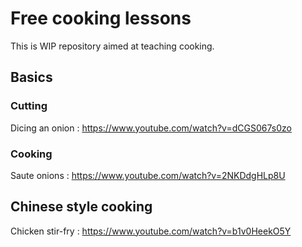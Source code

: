 # Free cooking lessons
This is WIP repository aimed at teaching cooking.

## Basics
### Cutting
Dicing an onion : https://www.youtube.com/watch?v=dCGS067s0zo

### Cooking
Saute onions : https://www.youtube.com/watch?v=2NKDdgHLp8U

## Chinese style cooking
Chicken stir-fry : https://www.youtube.com/watch?v=b1v0HeekO5Y
